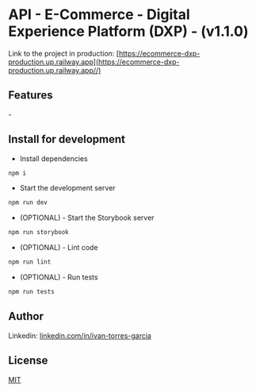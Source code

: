 # API - E-Commerce - Digital Experience Platform (DXP) - (v1.1.0)

Link to the project in production: [https://ecommerce-dxp-production.up.railway.app](https://ecommerce-dxp-production.up.railway.app//)

## Features
\-

## Install for development
* Install dependencies
```bash
npm i
```
* Start the development server
```bash
npm run dev
```
* (OPTIONAL) - Start the Storybook server
```bash
npm run storybook
```
* (OPTIONAL) - Lint code
```bash
npm run lint
```
* (OPTIONAL) - Run tests
```bash
npm run tests
```

## Author
Linkedin: [linkedin.com/in/ivan-torres-garcia](linkedin.com/in/ivan-torres-garcia)

## License
[MIT](https://choosealicense.com/licenses/mit/)